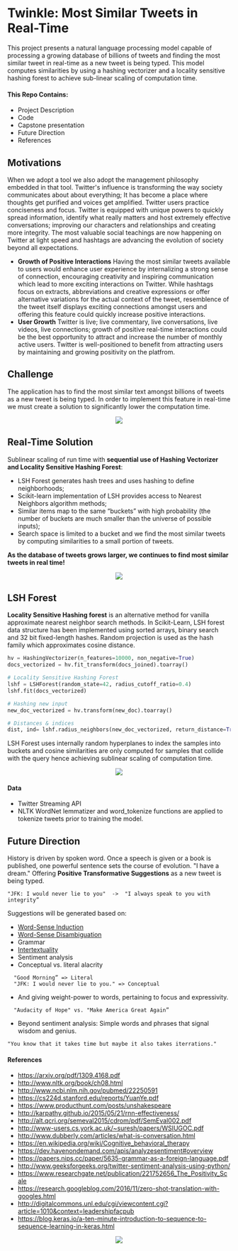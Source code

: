 # Twinkle: Most Similar Tweets in Real-Time

This project presents a natural language processing model capable of processing a growing database of billions of tweets and finding the most similar tweet in real-time as a new tweet is being typed. This model computes similarities by using a hashing vectorizer and a locality sensitive hashing forest to achieve sub-linear scaling of computation time.


#### This Repo Contains:

- Project Description
- Code
- Capstone presentation
- Future Direction
- References

## Motivations

When we adopt a tool we also adopt the management philosophy embedded in that tool. Twitter's influence is transforming the way society communicates about about everything; It has become a place where thoughts get purified and voices get amplified. Twitter users practice conciseness and focus. Twitter is equipped with unique powers to quickly spread information, identify what really matters and host extremely effective conversations; improving our characters and relationships and creating more integrity. The most valuable social teachings are now happening on Twitter at light speed and hashtags are advancing the evolution of society beyond all expectations.


- **Growth of Positive Interactions** Having the most similar tweets available to users would enhance user experience by internalizing a strong sense of connection, encouraging creativity and inspiring communication which lead to more exciting interactions on Twitter. While hashtags focus on extracts, abbreviations and creative expressions or offer alternative variations for the actual context of the tweet, resemblence of the tweet itself displays exciting connections amongst users and offering this feature could quickly increase positive interactions.
- **User Growth** Twitter is live; live commentary, live conversations, live videos, live connections; growth of positive real-time interactions could be the best opportunity to attract and increase the number of monthly active users. Twitter is well-positioned to benefit from attracting users by maintaining and growing positivity on the platfrom.


 <!--<div align="center"><img src="https://github.com/minoobeyzavi/Twinkle/blob/master/APP/static/img/TwitterStats.png"></div>-->

## Challenge

The application has to find the most similar text amongst billions of tweets as a new tweet is being typed. In order to implement this feature in real-time we must create a solution to significantly lower the computation time.

<div align="center"><img src="https://github.com/minoobeyzavi/Twinkle/blob/master/APP/static/img/Twinkle.png"></div>


## Real-Time Solution

Sublinear scaling of run time with <b>sequential use of Hashing Vectorizer and Locality Sensitive Hashing Forest</b>:
- LSH Forest generates hash trees and uses hashing to define neighborhoods;
- Scikit-learn implementation of LSH provides access to Nearest Neighbors algorithm methods;
- Similar items map to the same “buckets” with high probability (the number of buckets are much smaller than the universe of possible inputs);
- Search space is limited to a bucket and we find the most similar tweets by computing similarities to a small portion of tweets.

<b>As the database of tweets grows larger, we continues to find most similar tweets in real time!</b>

<div align="center"><img src=https://github.com/minoobeyzavi/Twinkle/blob/master/APP/static/img/Solution.png></div>

## LSH Forest
<b>Locality Sensitive Hashing forest</b> is an alternative method for vanilla approximate nearest neighbor search methods. In Scikit-Learn, LSH forest data structure has been implemented using sorted arrays, binary search and 32 bit fixed-length hashes. Random projection is used as the hash family which approximates cosine distance.

```python
hv = HashingVectorizer(n_features=10000, non_negative=True)
docs_vectorized = hv.fit_transform(docs_joined).toarray()

# Locality Sensitive Hashing Forest
lshf = LSHForest(random_state=42, radius_cutoff_ratio=0.4)
lshf.fit(docs_vectorized)

# Hashing new input
new_doc_vectorized = hv.transform(new_doc).toarray()

# Distances & indices
dist, ind= lshf.radius_neighbors(new_doc_vectorized, return_distance=True)
```

LSH Forest uses internally random hyperplanes to index the samples into buckets and cosine similarities are only computed for samples that collide with the query hence achieving sublinear scaling of computation time.


<div align="center"><img src=https://github.com/minoobeyzavi/Twinkle/blob/master/APP/static/img/screenshot01.png></div>

#### Data

- Twitter Streaming API
- NLTK WordNet lemmatizer and word_tokenize functions are applied to tokenize tweets prior to training the model.

## Future Direction

History is driven by spoken word. Once a speech is given or a book is published, one powerful sentence sets the course of evolution. "I have a dream."
Offering <b>Positive Transformative Suggestions</b> as a new tweet is being typed.
```
"JFK: I would never lie to you"  ->  "I always speak to you with integrity”
```
Suggestions will be generated based on:

  * <a href="https://en.wikipedia.org/wiki/Word-sense_induction">Word-Sense Induction</a>
  * <a href="https://en.wikipedia.org/wiki/Word-sense_disambiguation">Word-Sense Disambiguation</a>
  * Grammar
  * <a href="https://en.wikipedia.org/wiki/Intertextuality">Intertextuality</a>
  * Sentiment analysis
  * Conceptual vs. literal alacrity</br>
```
  "Good Morning” => Literal
  "JFK: I would never lie to you." => Conceptual
```
  * And giving weight-power to words, pertaining to focus and expressivity.</br>
```
  "Audacity of Hope" vs. "Make America Great Again”
```
  * Beyond sentiment analysis: Simple words and phrases that signal wisdom and genius.
```
"You know that it takes time but maybe it also takes iterrations."
```


#### References

* https://arxiv.org/pdf/1309.4168.pdf
* http://www.nltk.org/book/ch08.html
* http://www.ncbi.nlm.nih.gov/pubmed/22250591
* https://cs224d.stanford.edu/reports/YuanYe.pdf
* https://www.producthunt.com/posts/unshakespeare
* http://karpathy.github.io/2015/05/21/rnn-effectiveness/
* http://alt.qcri.org/semeval2015/cdrom/pdf/SemEval002.pdf
* http://www-users.cs.york.ac.uk/~suresh/papers/WSIUGOC.pdf
* http://www.dubberly.com/articles/what-is-conversation.html
* https://en.wikipedia.org/wiki/Cognitive_behavioral_therapy
* https://dev.havenondemand.com/apis/analyzesentiment#overview
* https://papers.nips.cc/paper/5635-grammar-as-a-foreign-language.pdf
* http://www.geeksforgeeks.org/twitter-sentiment-analysis-using-python/
* https://www.researchgate.net/publication/221752656_The_Positivity_Scale
* https://research.googleblog.com/2016/11/zero-shot-translation-with-googles.html
* http://digitalcommons.unl.edu/cgi/viewcontent.cgi?article=1010&context=leadershipfacpub
* https://blog.keras.io/a-ten-minute-introduction-to-sequence-to-sequence-learning-in-keras.html

<div align="center"><img src=https://github.com/minoobeyzavi/Twinkle/blob/master/APP/static/img/Twitter.png></div>
